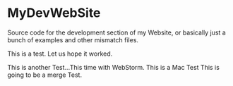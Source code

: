MyDevWebSite
============

Source code for the development section of my Website, or basically just a bunch of examples and other mismatch files.

This is a test.  Let us hope it worked.

This is another Test...This time with WebStorm.
This is a Mac Test
This is going to be a merge Test.